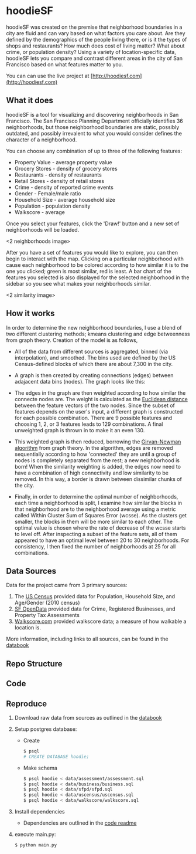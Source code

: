 # hoodieSF

hoodieSF was created on the premise that neighborhood boundaries in a city are fluid and can vary based on what factors you care about. Are they defined by the demographics of the people living there, or is it the types of shops and restaurants? How much does cost of living matter? What about crime, or population density? Using a variety of location-specific data, hoodieSF lets you compare and contrast different areas in the city of San Francisco based on what features matter to you.

You can can use the live project at [http://hoodiesf.com](http://hoodiesf.com)

## What it does

hoodieSF is a tool for visualizing and discovering neighborhoods in San Francisco.  The San Francisco Planning Department officially identifies 36 neighborhoods, but those neighborhood boundaries are static, possibly outdated, and possibly irrevalent to what you would consider defines the character of a neighborhood.

You can choose any combination of up to three of the following features:

* Property Value - average property value
* Grocery Stores - density of grocery stores
* Restaurants - density of restaurants
* Retail Stores - density of retail stores
* Crime - density of reported crime events
* Gender - Female/male ratio
* Household Size - average household size
* Population - population density
* Walkscore - average

Once you select your features, click the 'Draw!' button and a new set of neighborhoods will be loaded.

<2 neighborhoods image>

After you have a set of features you would like to explore, you can then begin to interact with the map. Clicking on a particular neighborhood with cause each neighborhood to be colored according to how similar it is to the one you clicked; green is most similar, red is least. A bar chart of the features you selected is also displayed for the selected neighborhood in the sidebar so you see what makes your neighborhoods similar.

<2 similarity image>



## How it works

In order to determine the new neighborhood boundaries, I use a blend of two different clustering methods; kmeans clustering and edge betweenness from graph theory. Creation of the model is as follows,

* All of the data from different sources is aggregated, binned (via interpolation), and smoothed. The bins used are defined by the US Census-defined blocks of which there are about 7,300 in the city.

<example bin plot>

* A graph is then created by creating connections (edges) between adajacent data bins (nodes). The graph looks like this:

<graph image>

* The edges in the graph are then weighted according to how similar the connecte nodes are. The weight is calculated as the [Euclidean distance](https://en.wikipedia.org/wiki/Euclidean_distance) between the feature vectors of the two nodes. Since the subset of features depends on the user's input, a different graph is constructed for each possible combination. There are 9 possible features and choosing 1, 2, or 3 features leads to 129 combinations. A final unweighted graph is thrown in to make it an even 130.

* This weighted graph is then reduced, borrowing the [Girvan-Newman algorithm](https://en.wikipedia.org/wiki/Girvan%E2%80%93Newman_algorithm) from graph theory. In the algorithm, edges are removed sequentially according to how 'connected' they are until a group of nodes is completely separated from the rest; a new neighborhood is born! When the similarity weighting is added, the edges now need to have a combination of high connectivity and low similarity to be removed. In this way, a border is drawn between dissimilar chunks of the city.

* Finally, in order to determine the optimal number of neighborhoods, each time a neighborhood is split, I examine how similar the blocks in that neighborhood are to the neighborhood average using a metric called Within Cluster Sum of Squares Error (wcsse). As the clusters get smaller, the blocks in them will be more similar to each other. The optimal value is chosen where the rate of decrease of the wcsse starts to level off. After inspecting a subset of the feature sets, all of them appeared to have an optimal level between 20 to 30 neighborhoods. For consistency, I then fixed the number of neighborhoods at 25 for all combinations. 

## Data Sources

Data for the project came from 3 primary sources:

1. The [US Census](http://www.census.gov/) provided data for Population, Household Size, and Age/Gender (2010 census)
2. [SF OpenData](https://data.sfgov.org/) provided data for Crime, Registered Businesses, and Property Tax Assessments
3. [Walkscore.com](https://www.walkscore.com/) provided walkscore data; a measure of how walkable a location is.

More information, including links to all sources, can be found in the [databook](data/databook.md)

## Repo Structure

## Code

## Reproduce

1. Download raw data from sources as outlined in the [databook](data/databook.md)

2. Setup postgres database:

    * Create
    
        ```bash
        $ psql
        # CREATE DATABASE hoodie;
        ```
        
    * Make schema

        ```bash
        $ psql hoodie < data/assessment/assessment.sql
        $ psql hoodie < data/business/business.sql
        $ psql hoodie < data/sfpd/sfpd.sql
        $ psql hoodie < data/uscensus/uscensus.sql
        $ psql hoodie < data/walkscore/walkscore.sql
        ```

3. Install dependencies

    * Dependencies are outlined in the [code readme](code/README.md)

4. execute main.py:

    ```
    $ python main.py
    ```